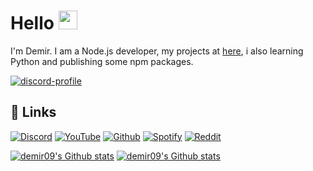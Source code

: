 # Hello <img src="https://raw.githubusercontent.com/iampavangandhi/iampavangandhi/master/gifs/Hi.gif" width="30px">
I'm Demir. I am a Node.js developer, my projects at [here](https://github.com/demir09?tab=repositories), i also learning Python and publishing some npm packages.


[![discord-profile](https://lanyard-profile-readme.vercel.app/api/793854348449939477)](https://discord.com/users/793854348449939477)

## 🔗 Links
[![Discord](https://img.shields.io/badge/Discord%20-5865f2.svg?&amp;style=for-the-badge&amp;logo=discord&amp;logoColor=white)](https://discord.com/users/793854348449939477)
[![YouTube](https://img.shields.io/badge/YouTube-ff0000.svg?&amp;style=for-the-badge&amp;logo=youtube&amp;logoColor=white)](https://www.youtube.com/c/webmaster9)
[![Github](https://img.shields.io/badge/Github%20-171515.svg?&amp;style=for-the-badge&amp;logo=github&amp;logoColor=white)](https://github.com/demir09)
[![Spotify](https://img.shields.io/badge/Spotify%20-1dd75f.svg?&amp;style=for-the-badge&amp;logo=spotify&amp;logoColor=white)](https://open.spotify.com/user/tsv62vbya6ncgkd36aqr9ckbg?si=kYcf9JYXRaa5_9HUrFNP9w&utm_source=copy-link&dl_branch=1)
[![Reddit](https://img.shields.io/badge/Reddit%20-ff4500.svg?&amp;style=for-the-badge&amp;logo=reddit&amp;logoColor=white)](https://reddit.com/u/demir09)

[![demir09's Github stats](https://github-readme-stats.vercel.app/api/top-langs/?username=demir09&theme=dark&count_private=true&show_icons=true&hide_border=true)](#)
[![demir09's Github stats](https://github-readme-stats.vercel.app/api?username=demir09&count_private=true&show_icons=true&theme=dark&hide_border=true)](#)

